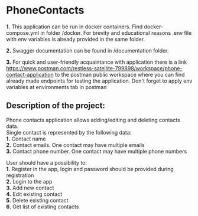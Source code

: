 # PhoneContacts

**1.** This application can be run in docker containers. Find docker-compose.yml in folder /docker. 
For brevity and educational reasons .env file with env variables is already provided in the same folder.

**2.** Swagger documentation can be found in /documentation folder.

**3.** For quick and user-friendly acquaintance with application there is a link 
https://www.postman.com/restless-satellite-799898/workspace/phone-contact-application 
to the postman public workspace where you can find already made endpoints for testing the application.
Don't forget to apply env variables at environments tab in postman

## Description of the project:
Phone contacts application allows adding/editing and deleting contacts data. <br />
Single contact is represented by the following data: <br />
**1.**     Contact name <br />
**2.**     Contact emails. One contact may have multiple emails <br />
**3.**     Contact phone number. One contact may have multiple phone numbers <br />

User should have a possibility to: <br />
**1.**     Register in the app, login and password should be provided during registration<br />
**2.**     Login to the app<br />
**3.**     Add new contact<br />
**4.**     Edit existing contact<br />
**5.**     Delete existing contact<br />
**6.**     Get list of existing contacts<br />
